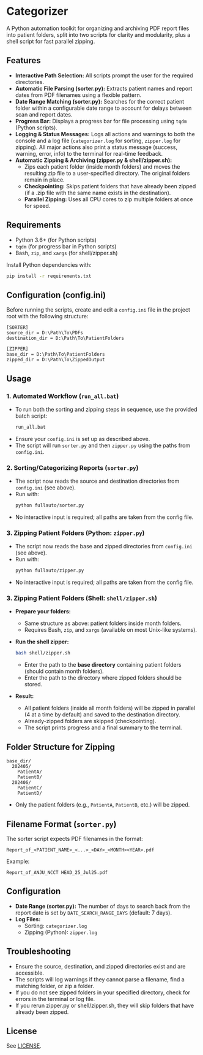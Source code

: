 # Categorizer

A Python automation toolkit for organizing and archiving PDF report files into patient folders, split into two scripts for clarity and modularity, plus a shell script for fast parallel zipping.

## Features

- **Interactive Path Selection:** All scripts prompt the user for the required directories.
- **Automatic File Parsing (sorter.py):** Extracts patient names and report dates from PDF filenames using a flexible pattern.
- **Date Range Matching (sorter.py):** Searches for the correct patient folder within a configurable date range to account for delays between scan and report dates.
- **Progress Bar:** Displays a progress bar for file processing using `tqdm` (Python scripts).
- **Logging & Status Messages:** Logs all actions and warnings to both the console and a log file (`categorizer.log` for sorting, `zipper.log` for zipping). All major actions also print a status message (success, warning, error, info) to the terminal for real-time feedback.
- **Automatic Zipping & Archiving (zipper.py & shell/zipper.sh):**
  - Zips each patient folder (inside month folders) and moves the resulting zip file to a user-specified directory. The original folders remain in place.
  - **Checkpointing:** Skips patient folders that have already been zipped (if a .zip file with the same name exists in the destination).
  - **Parallel Zipping:** Uses all CPU cores to zip multiple folders at once for speed.

## Requirements

- Python 3.6+ (for Python scripts)
- `tqdm` (for progress bar in Python scripts)
- Bash, `zip`, and `xargs` (for shell/zipper.sh)

Install Python dependencies with:
```bash
pip install -r requirements.txt
```

## Configuration (config.ini)

Before running the scripts, create and edit a `config.ini` file in the project root with the following structure:

```
[SORTER]
source_dir = D:\Path\To\PDFs
destination_dir = D:\Path\To\PatientFolders

[ZIPPER]
base_dir = D:\Path\To\PatientFolders
zipped_dir = D:\Path\To\ZippedOutput
```

## Usage

### 1. Automated Workflow (`run_all.bat`)

- To run both the sorting and zipping steps in sequence, use the provided batch script:
  ```bat
  run_all.bat
  ```
- Ensure your `config.ini` is set up as described above.
- The script will run `sorter.py` and then `zipper.py` using the paths from `config.ini`.

### 2. Sorting/Categorizing Reports (`sorter.py`)

- The script now reads the source and destination directories from `config.ini` (see above).
- Run with:
  ```bash
  python fullauto/sorter.py
  ```
- No interactive input is required; all paths are taken from the config file.

### 3. Zipping Patient Folders (Python: `zipper.py`)

- The script now reads the base and zipped directories from `config.ini` (see above).
- Run with:
  ```bash
  python fullauto/zipper.py
  ```
- No interactive input is required; all paths are taken from the config file.

### 3. Zipping Patient Folders (Shell: `shell/zipper.sh`)

- **Prepare your folders:**
  - Same structure as above: patient folders inside month folders.
  - Requires Bash, `zip`, and `xargs` (available on most Unix-like systems).

- **Run the shell zipper:**
  ```bash
  bash shell/zipper.sh
  ```
  - Enter the path to the **base directory** containing patient folders (should contain month folders).
  - Enter the path to the directory where zipped folders should be stored.

- **Result:**
  - All patient folders (inside all month folders) will be zipped in parallel (4 at a time by default) and saved to the destination directory.
  - Already-zipped folders are skipped (checkpointing).
  - The script prints progress and a final summary to the terminal.

## Folder Structure for Zipping

```
base_dir/
  202405/
    PatientA/
    PatientB/
  202406/
    PatientC/
    PatientD/
```
- Only the patient folders (e.g., `PatientA`, `PatientB`, etc.) will be zipped.

## Filename Format (`sorter.py`)

The sorter script expects PDF filenames in the format:
```
Report_of_<PATIENT_NAME>_<...>_<DAY>_<MONTH><YEAR>.pdf
```
Example:
```
Report_of_ANJU_NCCT HEAD_25_Jul25.pdf
```

## Configuration

- **Date Range (sorter.py):** The number of days to search back from the report date is set by `DATE_SEARCH_RANGE_DAYS` (default: 7 days).
- **Log Files:**
  - Sorting: `categorizer.log`
  - Zipping (Python): `zipper.log`

## Troubleshooting

- Ensure the source, destination, and zipped directories exist and are accessible.
- The scripts will log warnings if they cannot parse a filename, find a matching folder, or zip a folder.
- If you do not see zipped folders in your specified directory, check for errors in the terminal or log file.
- If you rerun zipper.py or shell/zipper.sh, they will skip folders that have already been zipped.

## License

See [LICENSE](LICENSE).
